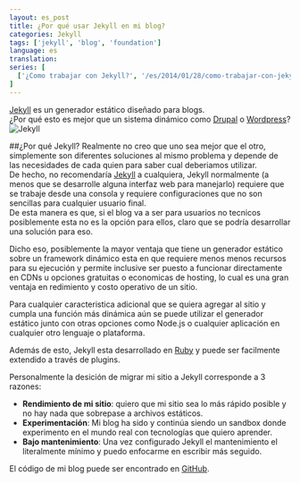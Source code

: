 ```yaml
---
layout: es_post
title: ¿Por qué usar Jekyll en mi blog?
categories: Jekyll
tags: ['jekyll', 'blog', 'foundation']
language: es
translation: 
series: [
  ['¿Como trabajar con Jekyll?', '/es/2014/01/28/como-trabajar-con-jekyll/']
]
---
```

[Jekyll](http://jekyllrb.com/) es un generador estático diseñado para blogs.  
¿Por qué esto es mejor que un sistema dinámico como [Drupal](http://drupal.org/) o [Wordpress](http://wordpress.org/)?
![Jekyll](/images/jekyll-logo.png "Jekyll")

##¿Por qué Jekyll?
Realmente no creo que uno sea mejor que el otro, simplemente son diferentes soluciones al mismo problema y depende de las
necesidades de cada quien para saber cual deberiamos utilizar.   
De hecho, no recomendaría [Jekyll](http://jekyllrb.com/) a cualquiera, Jekyll normalmente (a menos que se desarrolle alguna interfaz web para manejarlo)
requiere que se trabaje desde una consola y requiere configuraciones que no son sencillas para cualquier usuario final.  
De esta manera es que, si el blog va a ser para usuarios no tecnicos posiblemente esta no es la opción para ellos, claro que se
podría desarrollar una solución para eso.

Dicho eso, posiblemente la mayor ventaja que tiene un generador estático sobre un framework dinámico esta en que requiere menos
menos recursos para su ejecución y permite inclusive ser puesto a funcionar directamente en CDNs u opciones gratuitas o economicas
de hosting, lo cual es una gran ventaja en redimiento y costo operativo de un sitio.

Para cualquier caracteristica adicional que se quiera agregar al sitio y cumpla una función más dinámica aún se puede utilizar
el generador estático junto con otras opciones como Node.js o cualquier aplicación en cualquier otro lenguaje o plataforma.

Además de esto, Jekyll esta desarrollado en [Ruby](https://www.ruby-lang.org/) y puede ser facilmente extendido a través de plugins.

Personalmente la desición de migrar mi sitio a Jekyll corresponde a 3 razones:
- __Rendimiento de mi sitio__: quiero que mi sitio sea lo más rápido posible y no hay nada que sobrepase a archivos estáticos.
- __Experimentación__: Mi blog ha sido y continúa siendo un sandbox donde experimento en el mundo real con tecnologías que quiero aprender.
- __Bajo mantenimiento__: Una vez configurado Jekyll el mantenimiento el literalmente mínimo y puedo enfocarme en escribir más seguido.

El código de mi blog puede ser encontrado en [GitHub](https://github.com/nestormata/my-static-blog).

